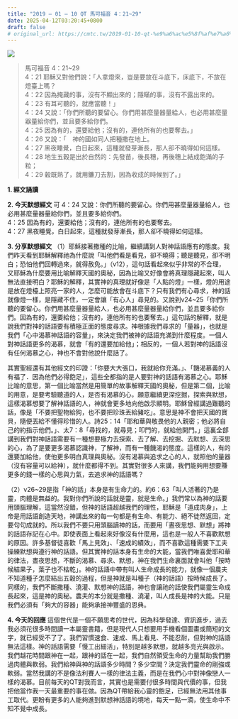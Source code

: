 ```yaml
---
title: "2019 – 01 – 10 QT 馬可福音 4：21~29"
date: 2025-04-12T03:20:45+0800
draft: false
# original_url: https://cmtc.tw/2019-01-10-qt-%e9%a6%ac%e5%8f%af%e7%a6%8f%e9%9f%b3-4%ef%bc%9a2129
---
```


![](/images/qt.jpg)
> 馬可福音 4：21\~29  
> 4：21 耶穌又對他們說：「人拿燈來，豈是要放在斗底下，床底下，不放在燈臺上嗎？  
> 4：22 因為掩藏的事，沒有不顯出來的；隱瞞的事，沒有不露出來的。  
> 4：23 有耳可聽的，就應當聽！」  
> 4：24 又說：「你們所聽的要留心。你們用甚麼量器量給人，也必用甚麼量器量給你們，並且要多給你們。  
> 4：25 因為有的，還要給他；沒有的，連他所有的也要奪去。」  
> 4：26 又說：「　神的國如同人把種撒在地上。  
> 4：27 黑夜睡覺，白日起來，這種就發芽漸長，那人卻不曉得如何這樣。  
> 4：28 地生五穀是出於自然的：先發苗，後長穗，再後穗上結成飽滿的子粒；  
> 4：29 穀既熟了，就用鐮刀去割，因為收成的時候到了。」

**1. 經文誦讀**

**2.  今天默想經文**
可 4：24 又說：你們所聽的要留心。你們用甚麼量器量給人，也必用甚麼量器量給你們，並且要多給你們。  
4：25 因為有的，還要給他；沒有的，連他所有的也要奪去。  
4：27 黑夜睡覺，白日起來，這種就發芽漸長，那人卻不曉得如何這樣。

**3. 分享默想經文**
（1）耶穌接著撒種的比喻，繼續講到人對神話語應有的態度。我們昨天看到耶穌解釋祂為什麼說「叫他們看是看見，卻不曉得；聽是聽見，卻不明白；恐怕他們回轉過來，就得赦免。」（v12），這句話看起來似乎非常的不合理，又耶穌為什麼要用比喻解釋天國的奧秘，因為比喻又好像會將真理隱藏起來，叫人無法直接明白？耶穌的解釋，其實神的真理就好像是「人點的燈」一樣，燈的用途是放在燈檯上照亮一家的人，怎麼可能放會在斗底下？只有我們有心尋求，神的話就像燈一樣，是隱藏不住，一定會讓「有心人」尋見的。又說到v24\~25「你們所聽的要留心。你們用甚麼量器量給人，也必用甚麼量器量給你們，並且要多給你們。因為有的，還要給他；沒有的，連他所有的也要奪去。」這句話的解釋，就是說我們對神的話語要有積極正面的態度尋求。神根據我們尋求的「量器」，也就是我們「心中渴慕神話語的容量」，來決定我們被神的話語充滿到什麼程度。一個人對神話語更多的渴慕，就會「有的還要加給他」；相反的，一個人若對神的話語沒有任何渴慕之心，神也不會對他說什麼話了。

其實聖經還有其他經文的印證：「你要大大張口，我就給你充滿。」、「饑渴慕義的人有福了．因為他們必得飽足」，這些全都指的是人要對神的話語有渴慕之心。耶穌比喻的意思，第一個比喻當然是用簡單的故事解釋天國的奧秘，但是第二個，比喻的用意，是要考驗聽道的人，是否有渴慕的心，願意繼續更深挖掘，探索與默想，這樣渴慕想要了解神話語的人，神就會更多地向他啟示顯明。耶穌曾經講過難聽的話，像是「不要把聖物給狗，也不要把珍珠丟給豬吃」。意思是神不會把天國的寶貝，隨便丟給不懂得珍惜的人。詩25：14「耶和華與敬畏他的人親密；他必將自己的約指示他們。」、太7：8「尋找的，就尋見；叩門的，就給他開門。」這裏全部講到我們對神話語需要有一種想要極力去探索、去了解、去挖掘、去默想、去深思的心，為了是要更多渴慕認識神，了解神，而有一種饑渴的態度。這樣的人，有的還要加給他，使他更多明白真理與奧秘。沒有渴慕與追求之心的人，就照他的量器（沒有容量可以給神），就什麼都得不到。其實對很多人來講，我們能夠用想要賺更多的錢一樣的心思與力氣，去追求神的話語嗎？

（2）v26\~29是指「神的話」本身是有生命力的。約6：63「叫人活著的乃是靈，肉體是無益的。我對你們所說的話就是靈，就是生命。」我們常以為神的話要用頭腦理解，這當然沒錯，但神的話語超越我們的理性，耶穌是「道成肉身」，上帝是用話語創造天地，神講出來的每一句都是有生命、有能力、絕不徒然返回，定要句句成就的。所以我們不要只用頭腦讀神的話，而要用「晝夜思想、默想」將神的話語存記在心中。即使表面上看起來好像沒有什麼用，這也是一般人不喜歡默想的原因。許多基督徒喜歡「馬上見效」、「速成的績效」，而不喜歡這種需要下工夫操練默想與遵行神的話語。但其實神的話本身有生命的大能，當我們唯喜愛耶和華的律法，晝夜思想，不斷的渴慕、尋求、默想，神在我們生命裏面就會叫他「按時候結果子，葉子也不枯乾」。神的話語中帶有叫人生命成長的能力，就像一個農夫不知道種子怎麼結出五穀的過程，但是神就是叫種子（神的話語）按時候成長了。同樣的，我們不斷撒種、澆灌、默想神的話語，神也會讓祂的話使我們屬靈生命成長起來，這是神的奧秘。農夫的本分就是撒種、澆灌，叫人成長是神的大能。只是我們必須有「夠大的容器」能夠承接神豐盛的恩典。

**4. 今天的回應**
這個世代是一個不願思考的世代，因為科學發達、資訊進步，過去我必須花很多時間讀一本屬靈書籍，但是現代人只想要用手機看個圖畫或簡短的文字，就已經受不了了。我們習慣速食、速成、馬上看見、不能忍耐，但對神的話語無法這樣。神的話語需要「慢工出細活」，特別是越多默想，就越多亮光與啟示。我們越花時間跟神在一起，跟神的話在一起，我們自然領受生命的力量幫助我們勝過肉體與軟弱。我們給神與神的話語多少時間？多少空間？決定我們靈命的剛強或軟弱。當然我講的不是像法利賽人一樣的律法主義，而是在我們心中對神像戀人一樣的渴慕。目前每天的QT對我而言，其實也是需要付很多時間與代價的事，但我把他當作我一天最重要的事在做。因為QT帶給我心靈的飽足，已經無法用其他事工取代。更盼有更多的人能夠進到默想神話語的境地，每天一點一滴，使生命中不知不覺中成長。
